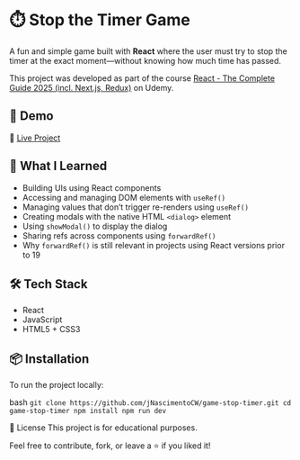 # ⏱️ Stop the Timer Game

A fun and simple game built with **React** where the user must try to stop the timer at the exact moment—without knowing how much time has passed.

This project was developed as part of the course [React - The Complete Guide 2025 (incl. Next.js, Redux)](https://www.udemy.com/course/react-the-complete-guide-incl-redux/) on Udemy.

## 🚀 Demo

🔗 [Live Project](https://game-stop-timer.vercel.app/)

## 🧠 What I Learned

- Building UIs using React components  
- Accessing and managing DOM elements with `useRef()`  
- Managing values that don’t trigger re-renders using `useRef()`  
- Creating modals with the native HTML `<dialog>` element  
- Using `showModal()` to display the dialog  
- Sharing refs across components using `forwardRef()`  
- Why `forwardRef()` is still relevant in projects using React versions prior to 19

## 🛠️ Tech Stack

- React  
- JavaScript  
- HTML5 + CSS3


## 📦 Installation

To run the project locally:

bash
`git clone https://github.com/jNascimentoCW/game-stop-timer.git
cd game-stop-timer
npm install
npm run dev`

📄 License
This project is for educational purposes.

Feel free to contribute, fork, or leave a ⭐ if you liked it!



